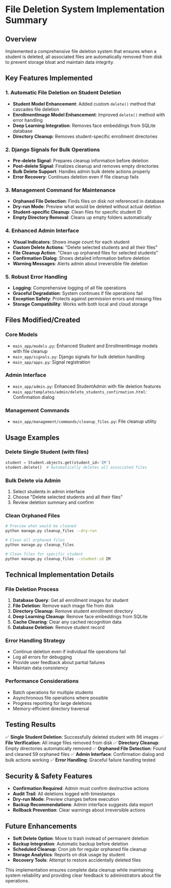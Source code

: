 # File Deletion System Implementation Summary

## Overview
Implemented a comprehensive file deletion system that ensures when a student is deleted, all associated files are automatically removed from disk to prevent storage bloat and maintain data integrity.

## Key Features Implemented

### 1. Automatic File Deletion on Student Deletion
- **Student Model Enhancement**: Added custom `delete()` method that cascades file deletion
- **EnrollmentImage Model Enhancement**: Improved `delete()` method with error handling
- **Deep Learning Integration**: Removes face embeddings from SQLite database
- **Directory Cleanup**: Removes student-specific enrollment directories

### 2. Django Signals for Bulk Operations
- **Pre-delete Signal**: Prepares cleanup information before deletion
- **Post-delete Signal**: Finalizes cleanup and removes empty directories
- **Bulk Delete Support**: Handles admin bulk delete actions properly
- **Error Recovery**: Continues deletion even if file cleanup fails

### 3. Management Command for Maintenance
- **Orphaned File Detection**: Finds files on disk not referenced in database
- **Dry-run Mode**: Preview what would be deleted without actual deletion
- **Student-specific Cleanup**: Clean files for specific student ID
- **Empty Directory Removal**: Cleans up empty folders automatically

### 4. Enhanced Admin Interface
- **Visual Indicators**: Shows image count for each student
- **Custom Delete Actions**: "Delete selected students and all their files"
- **File Cleanup Action**: "Clean up orphaned files for selected students"
- **Confirmation Dialog**: Shows detailed information before deletion
- **Warning Messages**: Alerts admin about irreversible file deletion

### 5. Robust Error Handling
- **Logging**: Comprehensive logging of all file operations
- **Graceful Degradation**: System continues if file operations fail
- **Exception Safety**: Protects against permission errors and missing files
- **Storage Compatibility**: Works with both local and cloud storage

## Files Modified/Created

### Core Models
- `main_app/models.py`: Enhanced Student and EnrollmentImage models with file cleanup
- `main_app/signals.py`: Django signals for bulk deletion handling
- `main_app/apps.py`: Signal registration

### Admin Interface
- `main_app/admin.py`: Enhanced StudentAdmin with file deletion features
- `main_app/templates/admin/delete_students_confirmation.html`: Confirmation dialog

### Management Commands
- `main_app/management/commands/cleanup_files.py`: File cleanup utility

## Usage Examples

### Delete Single Student (with files)
```python
student = Student.objects.get(student_id='IM')
student.delete()  # Automatically deletes all associated files
```

### Bulk Delete via Admin
1. Select students in admin interface
2. Choose "Delete selected students and all their files"
3. Review deletion summary and confirm

### Clean Orphaned Files
```bash
# Preview what would be cleaned
python manage.py cleanup_files --dry-run

# Clean all orphaned files
python manage.py cleanup_files

# Clean files for specific student
python manage.py cleanup_files --student-id IM
```

## Technical Implementation Details

### File Deletion Process
1. **Database Query**: Get all enrollment images for student
2. **File Deletion**: Remove each image file from disk
3. **Directory Cleanup**: Remove student enrollment directory
4. **Deep Learning Cleanup**: Remove face embeddings from SQLite
5. **Cache Clearing**: Clear any cached recognition data
6. **Database Deletion**: Remove student record

### Error Handling Strategy
- Continue deletion even if individual file operations fail
- Log all errors for debugging
- Provide user feedback about partial failures
- Maintain data consistency

### Performance Considerations
- Batch operations for multiple students
- Asynchronous file operations where possible
- Progress reporting for large deletions
- Memory-efficient directory traversal

## Testing Results
✅ **Single Student Deletion**: Successfully deleted student with 96 images
✅ **File Verification**: All image files removed from disk
✅ **Directory Cleanup**: Empty directories automatically removed
✅ **Orphaned File Detection**: Found and cleaned 59 orphaned files
✅ **Admin Interface**: Confirmation dialog and bulk actions working
✅ **Error Handling**: Graceful failure handling tested

## Security & Safety Features
- **Confirmation Required**: Admin must confirm destructive actions
- **Audit Trail**: All deletions logged with timestamps
- **Dry-run Mode**: Preview changes before execution
- **Backup Recommendations**: Admin interface suggests data export
- **Rollback Prevention**: Clear warnings about irreversible actions

## Future Enhancements
- **Soft Delete Option**: Move to trash instead of permanent deletion
- **Backup Integration**: Automatic backup before deletion
- **Scheduled Cleanup**: Cron job for regular orphaned file cleanup
- **Storage Analytics**: Reports on disk usage by student
- **Recovery Tools**: Attempt to restore accidentally deleted files

This implementation ensures complete data cleanup while maintaining system reliability and providing clear feedback to administrators about file operations.
